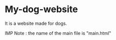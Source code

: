 # My-dog-website
It is a website made for dogs.

IMP Note : the name of the main file is "main.html"

